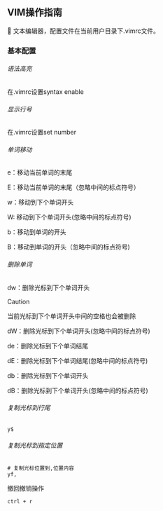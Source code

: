 ## VIM操作指南

👀 文本编辑器，配置文件在当前用户目录下.vimrc文件。

### 基本配置

###### 语法高亮

在.vimrc设置syntax enable

###### 显示行号

在.vimrc设置set number

###### 单词移动

e：移动当前单词的末尾

E：移动当前单词的末尾（忽略中间的标点符号）

w：移动到下个单词开头

W:  移动到下个单词开头(忽略中间的标点符号)

b：移动到单词的开头

B：移动到单词的开头（忽略中间的标点符号)

###### 删除单词

dw：删除光标到下个单词开头

> [!CAUTION]
>
> 当前光标到下个单词开头中间的空格也会被删除

dW：删除光标到下个单词开头(忽略中间的标点符号)

de：删除光标到下个单词结尾

dE：删除光标到下个单词结尾(忽略中间的标点符号)

db：删除光标到下个单词开头

dB：删除光标到下个单词开头(忽略中间的标点符号)

###### 复制光标到行尾

```shell
y$
```

###### 复制光标到指定位置

```shell
# 复制光标位置到,位置内容
yf, 
```

撤回撤销操作

```shell
ctrl + r
```

